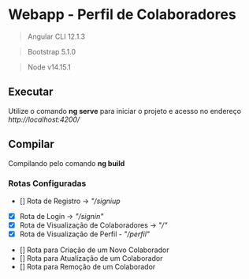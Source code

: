 # Webapp - Perfil de Colaboradores

> Angular CLI 12.1.3

> Bootstrap 5.1.0

> Node v14.15.1

## Executar
Utilize o comando **ng serve** para iniciar o projeto e acesso no endereço *http://localhost:4200/*

## Compilar
Compilando pelo comando **ng build**

### Rotas Configuradas

- [] Rota de Registro →  *"/signiup*
- [x] Rota de Login →  *"/signin"*
- [x] Rota de Visualização de Colaboradores →  *"/"*
- [x] Rota de Visualização de Perfil - *"/perfil"*
- [] Rota para Criação de um Novo Colaborador
- [] Rota para Atualização de um Colaborador
- [] Rota para Remoção de um Colaborador

